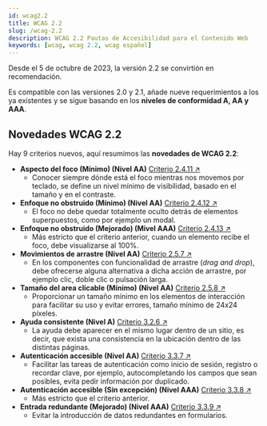 ```yaml
---
id: wcag2.2
title: WCAG 2.2
slug: /wcag-2.2
description: WCAG 2.2 Pautas de Accesibilidad para el Contenido Web
keywords: [wcag, wcag 2.2, wcag español]
---
```


Desde el 5 de octubre de 2023, la versión 2.2 se convirtión en recomendación.

Es compatible con las versiones 2.0 y 2.1, añade nueve requerimientos a los ya existentes y se sigue basando en los **niveles de conformidad A, AA y AAA**.

## Novedades WCAG 2.2

Hay 9 criterios nuevos, aquí resumimos las **novedades de WCAG 2.2**:

- **Aspecto del foco (Mínimo) (Nivel AA)** [Criterio 2.4.11 ↗️](https://www.w3.org/WAI/WCAG22/Understanding/focus-appearance-minimum)
  - Conocer siempre dónde está el foco mientras nos movemos por teclado, se define un nivel mínimo de visibilidad, basado en el tamaño y en el contraste.
- **Enfoque no obstruido (Mínimo) (Nivel AA)** [Criterio 2.4.12 ↗️](https://www.w3.org/WAI/WCAG22/Understanding/focus-not-obscured-minimum)
  - El foco no debe quedar totalmente oculto detrás de elementos superpuestos, como por ejemplo un modal.
- **Enfoque no obstruido (Mejorado) (Mivel AAA)** [Criterio 2.4.13 ↗️](https://www.w3.org/WAI/WCAG22/Understanding/focus-not-obscured-enhanced)
  - Más estricto que el criterio anterior, cuando un elemento recibe el foco, debe visualizarse al 100%.
- **Movimientos de arrastre (Nivel AA)** [Criterio 2.5.7 ↗️](https://www.w3.org/WAI/WCAG22/Understanding/dragging-movements)
  - En los componentes con funcionalidad de arrastre <span lang="en">(_drag and drop_)</span>, debe ofrecerse alguna alternativa a dicha acción de arrastre, por ejemplo clic, doble clic o pulsación larga.
- **Tamaño del area clicable (Mínimo) (Nivel AA)** [Criterio 2.5.8 ↗️](https://www.w3.org/WAI/WCAG22/Understanding/target-size-minimum)
  - Proporcionar un tamaño mínimo en los elementos de interacción para facilitar su uso y evitar errores, tamaño mínimo de 24x24 píxeles.
- **Ayuda consistente (Nivel A)** [Criterio 3.2.6 ↗️](https://www.w3.org/WAI/WCAG22/Understanding/consistent-help)
  - La ayuda debe aparecer en el mismo lugar dentro de un sitio, es decir, que exista una consistencia en la ubicación dentro de las distintas páginas.
- **Autenticación accesible (Nivel AA)** [Criterio 3.3.7 ↗️](https://www.w3.org/WAI/WCAG22/Understanding/redundant-entry)
  - Facilitar las tareas de autenticación como inicio de sesión, registro o recordar clave, por ejemplo, autocompletando los campos que sean posibles, evita pedir información por duplicado.
- **Autenticación accesible (Sin excepción) (Nivel AAA)** [Criterio 3.3.8 ↗️](https://www.w3.org/WAI/WCAG22/Understanding/accessible-authentication)
  - Más estricto que el criterio anterior.
- **Entrada redundante (Mejorado) (Nivel AAA)** [Criterio 3.3.9 ↗️](https://www.w3.org/WAI/WCAG22/Understanding/accessible-authentication-enhanced)
  - Evitar la introducción de datos redundantes en formularios.
